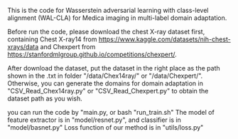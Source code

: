 This is the code for Wasserstein adversarial learning with class-level alignment (WAL-CLA) for Medica imaging in multi-label domain adaptation.

Before run the code, please download the chest X-ray dataset first, containing Chest X-ray14 from https://www.kaggle.com/datasets/nih-chest-xrays/data 
and Chexpert from https://stanfordmlgroup.github.io/competitions/chexpert/.

After download the dataset, put the dataset in the right place as the path shown in the .txt in folder "/data/Chex14ray/" or "/data/Chexpert/".
Otherwise, you can generate the domains for domain adaptation in "CSV_Read_Chex14ray.py" or "CSV_Read_Chexpert.py" to obtain the dataset path as you wish.

you can run the code by "main.py, or bash "run_train.sh"
The model of feature extractor is in "model/resnet.py", and classifier is in "model/basnet.py"
Loss function of our method is in "utils/loss.py"










